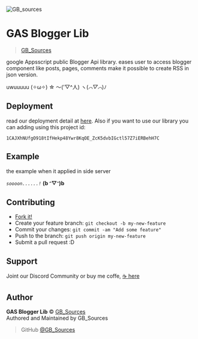 ![GB_sources](https://4.bp.blogspot.com/-AbJ1au7SfYc/XEHifQKXZWI/AAAAAAAAA5I/beXM7mmhipUNkWUq0zwEmJjOtdg-XZoRgCK4BGAYYCw/s320/chanel%2Bart.png)

GAS Blogger Lib
================
> [GB_Sources](https://github.com/GoruAkiba)

google Appsscript public Blogger Api library.
eases user to access blogger component like posts, pages, comments
make it possible to create RSS in json version.

uwuuuuu (✧ω✧) 	☆ ～('▽^人) ヽ(*⌒▽⌒*)ﾉ

## Deployment

read our deployment detail at [here](https://script.google.com/macros/library/d/1CAJXhNUfgO918tIfHekp48Ywr8KqOE_ZcK5dvbIGctl57Z7iERBehH7C/2). Also  if you want to use our library you can adding using this project id:
```
1CAJXhNUfgO918tIfHekp48Ywr8KqOE_ZcK5dvbIGctl57Z7iERBehH7C
```

## Example
the example when it applied in side server

*``soooon......!``* **(b ᵔ▽ᵔ)b**
## Contributing

- [Fork it!](https://github.com/GoruAkiba/gas-blogger-lib/fork)
- Create your feature branch: ``git checkout -b my-new-feature``
- Commit your changes: ``git commit -am "Add some feature"``
- Push to the branch: ``git push origin my-new-feature``
- Submit a pull request :D

## Support
Joint our Discord Community
or buy me coffe, [☕ here](https://trakteer.id/gb-sources-santoso)

## Author
**GAS Blogger Lib** © [GB_Sources](https://github.com/GoruAkiba)<br>
Authored and Maintained by GB_Sources

> GitHub [@GB_Sources](https://github.com/GoruAkiba)